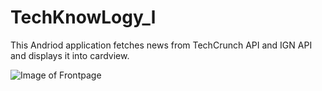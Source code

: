 # TechKnowLogy_l
This Andriod application fetches news from TechCrunch API and IGN API
and displays it into cardview.

![Image of Frontpage](https://github.com/Vin-itall/TechKnowLogy_l/blob/master/Screenshots/FirstPage.jpeg)

